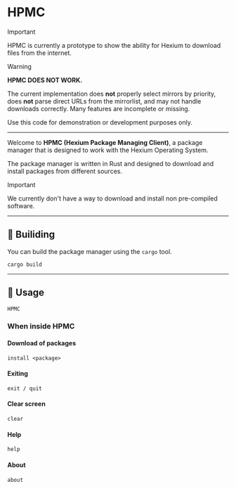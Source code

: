 # **HPMC**

>[!IMPORTANT]
>HPMC is currently a prototype to show the ability for Hexium to download files from the internet.

>[!WARNING]
>**HPMC DOES NOT WORK.**
>
>The current implementation does **not** properly select mirrors by priority, does **not** parse direct URLs from the mirrorlist, and may not handle downloads correctly. Many features are incomplete or missing.  
>
>Use this code for demonstration or development purposes only.

---
Welcome to **HPMC (Hexium Package Managing Client)**, a package manager that is designed to work with the Hexium Operating System.

The package manager is written in Rust and designed to download and install packages from different sources.

>[!IMPORTANT] 
>We currently don't have a way to download and install non pre-compiled software.
---
## :hammer: Builiding
You can build the package manager using the `cargo` tool.

```
cargo build
```
---
## :rocket: Usage
```
HPMC
```
### When inside **HPMC**
#### Download of packages
```
install <package>
```
#### Exiting
```
exit / quit
```
#### Clear screen
```
clear
```
#### Help
```
help
```
#### About
```
about
```
